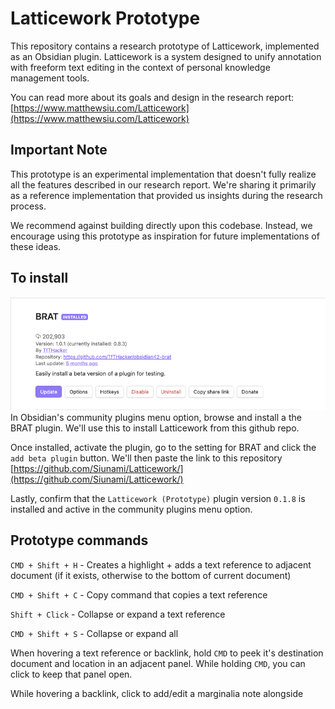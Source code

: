 # Latticework Prototype

This repository contains a research prototype of Latticework, implemented as an Obsidian plugin. Latticework is a system designed to unify annotation with freeform text editing in the context of personal knowledge management tools.

You can read more about its goals and design in the research report: [https://www.matthewsiu.com/Latticework](https://www.matthewsiu.com/Latticework)

## Important Note

This prototype is an experimental implementation that doesn't fully realize all the features described in our research report. We're sharing it primarily as a reference implementation that provided us insights during the research process.

We recommend against building directly upon this codebase. Instead, we encourage using this prototype as inspiration for future implementations of these ideas.

## To install

![](Brat.png)
In Obsidian's community plugins menu option, browse and install a the BRAT plugin. We'll use this to install Latticework from this github repo.

Once installed, activate the plugin, go to the setting for BRAT and click the `add beta plugin` button. We'll then paste the link to this repository [https://github.com/Siunami/Latticework/](https://github.com/Siunami/Latticework/)

Lastly, confirm that the `Latticework (Prototype)` plugin version `0.1.8` is installed and active in the community plugins menu option.

## Prototype commands

`CMD + Shift + H` - Creates a highlight + adds a text reference to adjacent document (if it exists, otherwise to the bottom of current document)

`CMD + Shift + C` - Copy command that copies a text reference

`Shift + Click` - Collapse or expand a text reference

`CMD + Shift + S` - Collapse or expand all

When hovering a text reference or backlink, hold `CMD` to peek it's destination document and location in an adjacent panel. While holding `CMD`, you can click to keep that panel open.

While hovering a backlink, click to add/edit a marginalia note alongside
